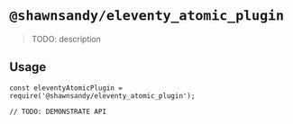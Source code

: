 # `@shawnsandy/eleventy_atomic_plugin`

> TODO: description

## Usage

```
const eleventyAtomicPlugin = require('@shawnsandy/eleventy_atomic_plugin');

// TODO: DEMONSTRATE API
```
